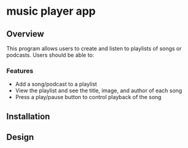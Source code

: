 # music player app

## Overview

This program allows users to create and listen to playlists of songs or podcasts. Users should be able to:

### Features

- Add a song/podcast to a playlist
- View the playlist and see the title, image, and author of each song
- Press a play/pause button to control playback of the song

## Installation

## Design
